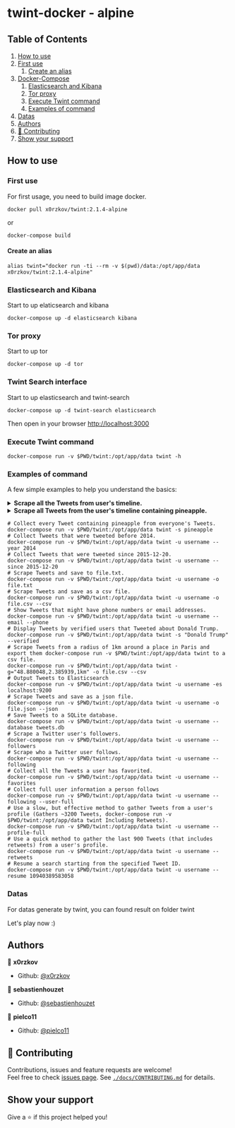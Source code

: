 # twint-docker - alpine

<!-- ToC start -->
## Table of Contents
1. [How to use](#how-to-use)
  1. [First use](#first-use)
     1. [Create an alias](#create-an-alias)
1. [Docker-Compose](#docker-compose)
     1. [Elasticsearch and Kibana](#elasticsearch-and-kibana)
     1. [Tor proxy](#tor-proxy)
     1. [Execute Twint command](#execute-twint-command)
     1. [Examples of command](#examples-of-command)
  1. [Datas](#datas)
1. [Authors](#authors)
1. [🤝 Contributing](#-contributing)
1. [Show your support](#show-your-support)
<!-- ToC end -->

## How to use

### First use

For first usage, you need to build image docker.

```shell
docker pull x0rzkov/twint:2.1.4-alpine
```

or 

```shell
docker-compose build
```

#### Create an alias
```shell
alias twint="docker run -ti --rm -v $(pwd)/data:/opt/app/data x0rzkov/twint:2.1.4-alpine"
```               

### Elasticsearch and Kibana

Start to up elaticsearch and kibana

```shell
docker-compose up -d elasticsearch kibana
```

### Tor proxy

Start to up tor

```shell
docker-compose up -d tor
```

### Twint Search interface

Start to up elasticsearch and twint-search

```shell
docker-compose up -d twint-search elasticsearch
```

Then open in your browser [http://localhost:3000](http://localhost:3000)

### Execute Twint command

```shell
docker-compose run -v $PWD/twint:/opt/app/data twint -h
```

### Examples of command

A few simple examples to help you understand the basics:


<details>
<summary><b>Scrape all the Tweets from user's timeline.</b></summary>
<code>
docker-compose run -v $PWD/twint:/opt/app/data twint -u username
</code>
</details>
<details>
<summary><b>Scrape all Tweets from the user's timeline containing pineapple.</b></summary>
<code>
docker-compose run -v $PWD/twint:/opt/app/data twint -u username -s pineapple
</code>
</details>

```shell
# Collect every Tweet containing pineapple from everyone's Tweets.
docker-compose run -v $PWD/twint:/opt/app/data twint -s pineapple
# Collect Tweets that were tweeted before 2014.
docker-compose run -v $PWD/twint:/opt/app/data twint -u username --year 2014
# Collect Tweets that were tweeted since 2015-12-20.
docker-compose run -v $PWD/twint:/opt/app/data twint -u username --since 2015-12-20
# Scrape Tweets and save to file.txt.
docker-compose run -v $PWD/twint:/opt/app/data twint -u username -o file.txt
# Scrape Tweets and save as a csv file.
docker-compose run -v $PWD/twint:/opt/app/data twint -u username -o file.csv --csv
# Show Tweets that might have phone numbers or email addresses.
docker-compose run -v $PWD/twint:/opt/app/data twint -u username --email --phone
# Display Tweets by verified users that Tweeted about Donald Trump.
docker-compose run -v $PWD/twint:/opt/app/data twint -s "Donald Trump" --verified
# Scrape Tweets from a radius of 1km around a place in Paris and export them docker-compose run -v $PWD/twint:/opt/app/data twint to a csv file.
docker-compose run -v $PWD/twint:/opt/app/data twint -g="48.880048,2.385939,1km" -o file.csv --csv
# Output Tweets to Elasticsearch
docker-compose run -v $PWD/twint:/opt/app/data twint -u username -es localhost:9200
# Scrape Tweets and save as a json file.
docker-compose run -v $PWD/twint:/opt/app/data twint -u username -o file.json --json
# Save Tweets to a SQLite database.
docker-compose run -v $PWD/twint:/opt/app/data twint -u username --database tweets.db
# Scrape a Twitter user's followers.
docker-compose run -v $PWD/twint:/opt/app/data twint -u username --followers
# Scrape who a Twitter user follows.
docker-compose run -v $PWD/twint:/opt/app/data twint -u username --following
# Collect all the Tweets a user has favorited.
docker-compose run -v $PWD/twint:/opt/app/data twint -u username --favorites
# Collect full user information a person follows
docker-compose run -v $PWD/twint:/opt/app/data twint -u username --following --user-full
# Use a slow, but effective method to gather Tweets from a user's profile (Gathers ~3200 Tweets, docker-compose run -v $PWD/twint:/opt/app/data twint Including Retweets).
docker-compose run -v $PWD/twint:/opt/app/data twint -u username --profile-full
# Use a quick method to gather the last 900 Tweets (that includes retweets) from a user's profile.
docker-compose run -v $PWD/twint:/opt/app/data twint -u username --retweets
# Resume a search starting from the specified Tweet ID.
docker-compose run -v $PWD/twint:/opt/app/data twint -u username --resume 10940389583058
```

### Datas

For datas generate by twint, you can found result on folder twint

Let's play now :)

## Authors

👤 **x0rzkov**
* Github: [@x0rzkov](https://github.com/x0rzkov)

👤 **sebastienhouzet**
* Github: [@sebastienhouzet](https://github.com/sebastienhouzet)

👤 **pielco11**
* Github: [@pielco11](https://github.com/pielco11)

## 🤝 Contributing

Contributions, issues and feature requests are welcome!<br />Feel free to check [issues page](https://github.com/x0rzkov/twint-docker/issues).
See [`./docs/CONTRIBUTING.md`](https://github.com/x0rzkov/twint-dockers/blob/master/docs/CONTRIBUTING.md) for details.

## Show your support

Give a ⭐️ if this project helped you!